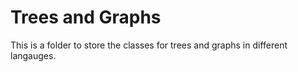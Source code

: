 # Trees and Graphs

This is a folder to store the classes for trees and graphs in different langauges.